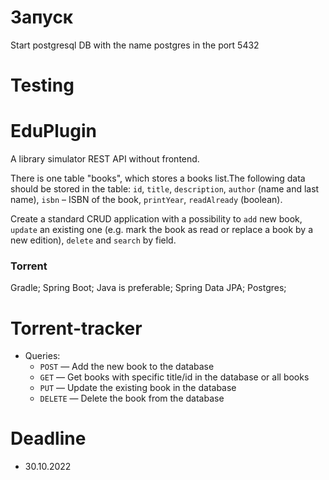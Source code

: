 # Запуск

Start postgresql DB with the name postgres in the port 5432

# Testing


# EduPlugin

A library simulator REST API without frontend.

There is one table "books", which stores a books list.The following data should be stored in the table:
`id`, `title`, `description`, `author` (name and last name), `isbn` – ISBN of the book, `printYear`, `readAlready` (boolean).

Create a standard CRUD application with a possibility to `add` new book, `update` an existing one 
(e.g. mark the book as read or replace a book by a new edition), `delete` and `search` by field.

### Torrent

  Gradle;
  Spring Boot;
  Java is preferable;
  Spring Data JPA;
  Postgres;

# Torrent-tracker

* Queries:
    * `POST` — Add the new book to the database
    * `GET` — Get books with specific title/id in the database or all books
    * `PUT` — Update the existing book in the database
    * `DELETE` — Delete the  book from the database

# Deadline 

* 30.10.2022
